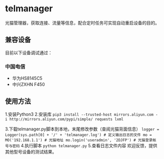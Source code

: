 # telmanager
光猫管理器，获取连接、流量等信息，配合定时任务可实现自动重启设备的目的。
## 兼容设备
目前以下设备调试通过：
### 中国电信
* 华为HS8145C5
* 中兴ZXHN F450
## 使用方法 
1.安装Python3
2.安装库
`
pip3 install --trusted-host mirrors.aliyun.com -i http://mirrors.aliyun.com/pypi/simple/ requests lxml
`

3.下载telmanager.py脚本到本地，末尾修改参数（查阅光猫背面信息）
`
logger = Logger(sys.path[0] + '/' + 'telmanager.log') # 定义输出日志的文件
mo = MO('192.168.1.1') # 光猫地址
mo.login('useradmin', '2DJFP') # 光猫登录帐号与密码
`
4.执行脚本
`
python telmanager.py
`
5.查看日志文件内容
欢迎反馈，提供其他型号设备的测试结果。
